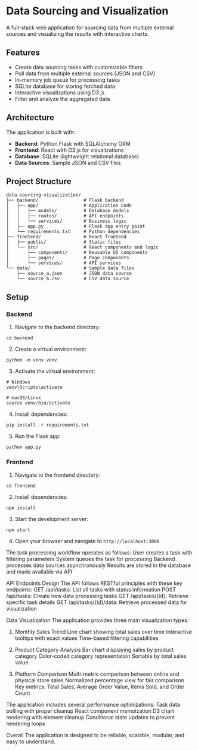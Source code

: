 # Data Sourcing and Visualization

A full-stack web application for sourcing data from multiple external sources and visualizing the results with interactive charts.

## Features

- Create data sourcing tasks with customizable filters
- Pull data from multiple external sources (JSON and CSV)
- In-memory job queue for processing tasks
- SQLite database for storing fetched data
- Interactive visualizations using D3.js
- Filter and analyze the aggregated data

## Architecture

The application is built with:

- **Backend**: Python Flask with SQLAlchemy ORM
- **Frontend**: React with D3.js for visualizations
- **Database**: SQLite (lightweight relational database)
- **Data Sources**: Sample JSON and CSV files

## Project Structure

```
data-sourcing-visualization/
├── backend/                 # Flask backend
│   ├── app/                 # Application code
│   │   ├── models/          # Database models
│   │   ├── routes/          # API endpoints
│   │   └── services/        # Business logic
│   ├── app.py               # Flask app entry point
│   └── requirements.txt     # Python dependencies
├── frontend/                # React frontend
│   ├── public/              # Static files
│   └── src/                 # React components and logic
│       ├── components/      # Reusable UI components
│       ├── pages/           # Page components
│       └── services/        # API services
└── data/                    # Sample data files
    ├── source_a.json        # JSON data source
    └── source_b.csv         # CSV data source
```

## Setup

### Backend

1. Navigate to the backend directory:
```
cd backend
```

2. Create a virtual environment:
```
python -m venv venv
```

3. Activate the virtual environment:
```
# Windows
venv\Scripts\activate

# macOS/Linux
source venv/bin/activate
```

4. Install dependencies:
```
pip install -r requirements.txt
```

5. Run the Flask app:
```
python app.py
```

### Frontend

1. Navigate to the frontend directory:
```
cd frontend
```

2. Install dependencies:
```
npm install
```

3. Start the development server:
```
npm start
```

4. Open your browser and navigate to `http://localhost:3000`

The task processing workflow operates as follows:
User creates a task with filtering parameters
System queues the task for processing
Backend processes data sources asynchronously
Results are stored in the database and made available via API

API Endpoints Design
The API follows RESTful principles with these key endpoints:
GET /api/tasks: List all tasks with status information
POST /api/tasks: Create new data processing tasks
GET /api/tasks/{id}: Retrieve specific task details
GET /api/tasks/{id}/data: Retrieve processed data for visualization

Data Visualization
The application provides three main visualization types:
1. Monthly Sales Trend
Line chart showing total sales over time
Interactive tooltips with exact values
Time-based filtering capabilities

2. Product Category Analysis
Bar chart displaying sales by product category
Color-coded category representation
Sortable by total sales value

3. Platform Comparison
Multi-metric comparison between online and physical store sales
Normalized percentage view for fair comparison
Key metrics: Total Sales, Average Order Value, Items Sold, and Order Count


The application includes several performance optimizations:
Task data polling with proper cleanup
React component memoization
D3 chart rendering with element cleanup
Conditional state updates to prevent rendering loops

Overall The application is designed to be reliable, scalable, modular, and easy to understand.
